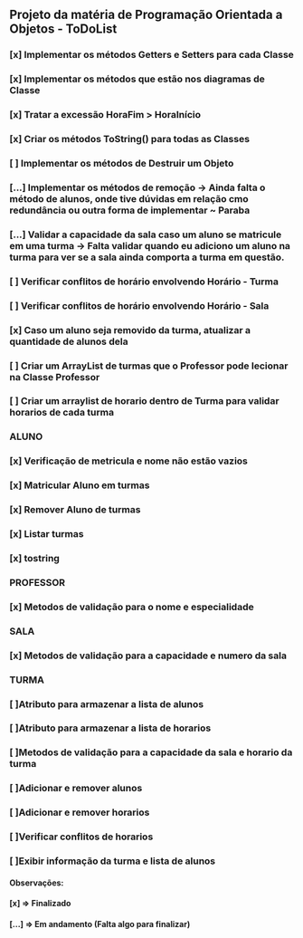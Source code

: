 ## Projeto da matéria de Programação Orientada a Objetos - ToDoList

### [x] Implementar os métodos Getters e Setters para cada Classe
### [x] Implementar os métodos que estão nos diagramas de Classe
### [x] Tratar a excessão HoraFim > HoraInício 
### [x] Criar os métodos ToString() para todas as Classes 
### [ ] Implementar os métodos de Destruir um Objeto
### [...] Implementar os métodos de remoção -> Ainda falta o método de alunos, onde tive dúvidas em relação cmo redundância ou outra forma de implementar ~ Paraba
### [...] Validar a capacidade da sala caso um aluno se matricule em uma turma -> Falta validar quando eu adiciono um aluno na turma para ver se a sala ainda comporta a turma em questão.
### [ ] Verificar conflitos de horário envolvendo Horário - Turma
### [ ] Verificar conflitos de horário envolvendo Horário - Sala
### [x] Caso um aluno seja removido da turma, atualizar a quantidade de alunos dela
### [ ] Criar um ArrayList de turmas que o Professor pode lecionar na Classe Professor
### [ ] Criar um arraylist de horario dentro de Turma para validar horarios de cada turma



### ALUNO
### [x] Verificação de metricula e nome não estão vazios
### [x] Matricular Aluno em turmas
### [x] Remover Aluno de turmas
### [x] Listar turmas
### [x] tostring


### PROFESSOR
### [x] Metodos de validação para o nome e especialidade

### SALA
### [x] Metodos de validação para a capacidade e numero da sala

### TURMA
### [ ]Atributo para armazenar a lista de alunos
### [ ]Atributo para armazenar a lista de horarios
### [ ]Metodos de validação para a capacidade da sala e horario da turma
### [ ]Adicionar e remover alunos
### [ ]Adicionar e remover horarios
### [ ]Verificar conflitos de horarios
### [ ]Exibir informação da turma e lista de alunos




#### Observações: 
#### [x] => Finalizado 
#### [...] => Em andamento (Falta algo para finalizar)

